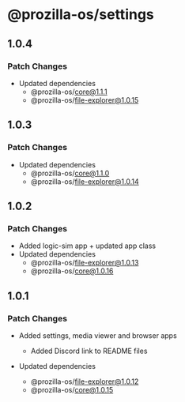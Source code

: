 # @prozilla-os/settings

## 1.0.4

### Patch Changes

- Updated dependencies
  - @prozilla-os/core@1.1.1
  - @prozilla-os/file-explorer@1.0.15

## 1.0.3

### Patch Changes

- Updated dependencies
  - @prozilla-os/core@1.1.0
  - @prozilla-os/file-explorer@1.0.14

## 1.0.2

### Patch Changes

- Added logic-sim app + updated app class
- Updated dependencies
  - @prozilla-os/file-explorer@1.0.13
  - @prozilla-os/core@1.0.16

## 1.0.1

### Patch Changes

- Added settings, media viewer and browser apps

  - Added Discord link to README files

- Updated dependencies
  - @prozilla-os/file-explorer@1.0.12
  - @prozilla-os/core@1.0.15
